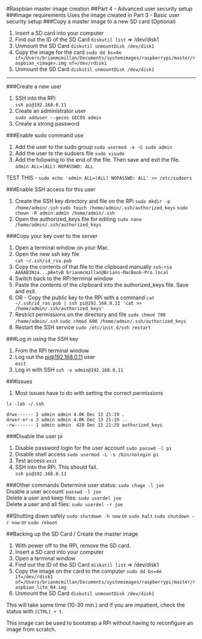 #Raspbian master image creation
##Part 4 - Advanced user security setup
###Image requirements
Uses the image created in Part 3 - Basic user security setup
###Copy a master image to a new SD card (Optional)
1. Insert a SD card into your computer
1. Find out the ID of the SD Card
	`diskutil list` => /dev/disk1
1. Unmount the SD Card
	`diskutil unmountDisk /dev/disk1`
1. Copy the image for the card
	`sudo dd bs=4m if=/Users/brianmcmillan/Documents/systemimages/raspberrypi/master/raspbian_<image>.img of=/dev/rdisk1`
1. Unmount the SD Card
`diskutil unmountDisk /dev/disk1`

---

###Create a new user
1. SSH into the RPi   
`ssh pi@192.168.0.11`
1. Create an administrator user   
`sudo adduser --gecos GECOS admin`
1. Create a strong password

###Enable sudo command use
1. Add the user to the sudo group
`sudo usermod -a -G sudo admin`
1. Add the user to the sudoers file
`sudo visudo`
1. Add the following to the end of the file. Then save and exit the file.  
`admin ALL=(ALL) NOPASSWD: ALL`

TEST THIS - `sudo echo 'admin ALL=(ALL) NOPASSWD: ALL' >> /etc/sudoers`

###Enable SSH access for this user
1. Create the SSH key directory and file on the RPi
`sudo mkdir -p /home/admin/.ssh`
`sudo touch /home/admin/.ssh/authorized_keys`
`sudo chown -R admin:admin /home/admin/.ssh`
1. Open the authorized_keys file for editing
`sudo nano /home/admin/.ssh/authorized_keys`

###Copy your key over to the server
1. Open a terminal window on your Mac
1. Open the new ssh key file  
`cat ~/.ssh/id_rsa.pub`
1. Copy the contents of that file to the clipboard manually
`ssh-rsa AAAAB3Nza...p8etvB brianmcmillan@Brians-MacBook-Pro.local`
1. Switch back to the RPi terminal window
1. Paste the contents of the clipboard into the authorized_keys file. Save and exit.
1. OR - Copy the public key to the RPi with a command
	`cat ~/.ssh/id_ras.pub | ssh pi@192.168.0.11 'cat >> /home/admin/.ssh/authorized_keys'`
1. Restrict permissions on the directory and file
`sudo chmod 700 /home/admin/.ssh`
`sudo chmod 600 /home/admin/.ssh/authorized_keys` 
1. Restart the SSH service
`sudo /etc/init.d/ssh restart`

###Log in using the SSH key
1. From the RPi terminal window
2. 	Log out the pi@192.168.0.11 user  
	`exit`
3. Log in with SSH
	`ssh -v admin@192.168.0.11`

###Issues
1. Most issues have to do with setting the correct permissions

```
ls -lah ~/.ssh

drwx------ 2 admin admin 4.0K Dec 13 21:19 .
drwxr-xr-x 3 admin admin 4.0K Dec 13 21:19 ..
-rw------- 1 admin admin  420 Dec 13 21:29 authorized_keys

```
###Disable the user pi
1. Disable password login for the user account
`sudo passwd -l pi`
1. Disable shell access
`sudo usermod -L -s /bin/nologin pi`
1. Test access
`exit`
1. SSH into the RPi. This should fail.  
`ssh pi@192.168.0.11`

###Other commands
Determine user status: `sudo chage -l joe`  
Disable a user account: `passwd -l joe`  
Delete a user and keep files: `sudo userdel joe`  
Delete a user and all files: `sudo userdel -r joe`  

##Shutting down safely
`sudo shutdown -h now` or `sudo halt`
`sudo shutdown -r now` or `sudo reboot`

##Backing up the SD Card / Create the master image 
1. With power off to the RPi, remove the SD card.
1. Insert a SD card into your computer
1. Open a terminal window
1. Find out the ID of the SD Card
`diskutil list` => /dev/disk1
1. Copy the image on the card to the computer
`sudo dd bs=4m if=/dev/rdisk1 of=/Users/brianmcmillan/Documents/systemimages/raspberrypi/master/raspbian_lite_04.img`
1. Unmount the SD Card
`diskutil unmountDisk /dev/disk1`

This will take some time (10-30 min.) and if you are impatient, check the status with `[CTRL] + t`.

This image can be used to bootstrap a RPi without having to reconfigure an image from scratch.

